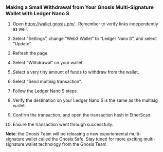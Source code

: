 ### Making a Small Withdrawal from Your Gnosis Multi-Signature Wallet with Ledger Nano S

1. Open https://wallet.gnosis.pm/ . Remember to verify links independently as well.

2. Select “Settings”, change “Web3 Wallet” to “Ledger Nano S”, and select “Update”.

3. Refresh the page.

4. Select “Withdrawal” on your wallet.

5. Select a very tiny amount of funds to withdraw from the wallet.

6. Select “Send multisig transaction”.

7. Follow the Ledger Nano S steps.

8. Verify the destination on your Ledger Nano S is the same as the multisig wallet.

9. Confirm the transaction, and open the transaction hash in EtherScan.

10. Ensure the transaction went through successfully.

**Note**: the Gnosis Team will be releasing a new experiemental multi-signature wallet called the Gnosis Safe. Stay tuned for more exciting multi-signature wallet technology from the Gnosis Team.